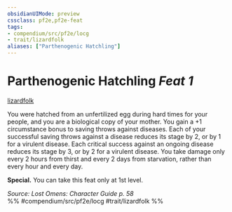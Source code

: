 ```yaml
---
obsidianUIMode: preview
cssclass: pf2e,pf2e-feat
tags:
- compendium/src/pf2e/locg
- trait/lizardfolk
aliases: ["Parthenogenic Hatchling"]
---
```

# Parthenogenic Hatchling  *Feat 1*  
[lizardfolk](../../rules/traits/lizardfolk-b1.md)  


You were hatched from an unfertilized egg during hard times for your people, and you are a biological copy of your mother. You gain a +1 circumstance bonus to saving throws against diseases. Each of your successful saving throws against a disease reduces its stage by 2, or by 1 for a virulent disease. Each critical success against an ongoing disease reduces its stage by 3, or by 2 for a virulent disease. You take damage only every 2 hours from thirst and every 2 days from starvation, rather than every hour and every day.

**Special.** You can take this feat only at 1st level.

*Source: Lost Omens: Character Guide p. 58*  
%% #compendium/src/pf2e/locg #trait/lizardfolk %%